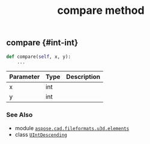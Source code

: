 ﻿---
title: compare method
second_title: Aspose.CAD for Python via .NET API References
description: 
type: docs
weight: 20
url: /python-net/aspose.cad.fileformats.u3d.elements/uintdescending/compare/
is_root: false
---

## compare {#int-int}





```python
def compare(self, x, y):
    ...
```


| Parameter | Type | Description |
| :- | :- | :- |
| x | int |  |
| y | int |  |



### See Also
* module [`aspose.cad.fileformats.u3d.elements`](../../)
* class [`UIntDescending`](/cad/python-net/aspose.cad.fileformats.u3d.elements/uintdescending)
